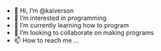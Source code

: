- 👋 Hi, I’m @kaiverson
- 👀 I’m interested in programming
- 🌱 I’m currently learning how to program
- 💞️ I’m looking to collaborate on making programs
- 📫 How to reach me ...

<!---
kaiverson/kaiverson is a ✨ special ✨ repository because its `README.md` (this file) appears on your GitHub profile.
You can click the Preview link to take a look at your changes.
--->
